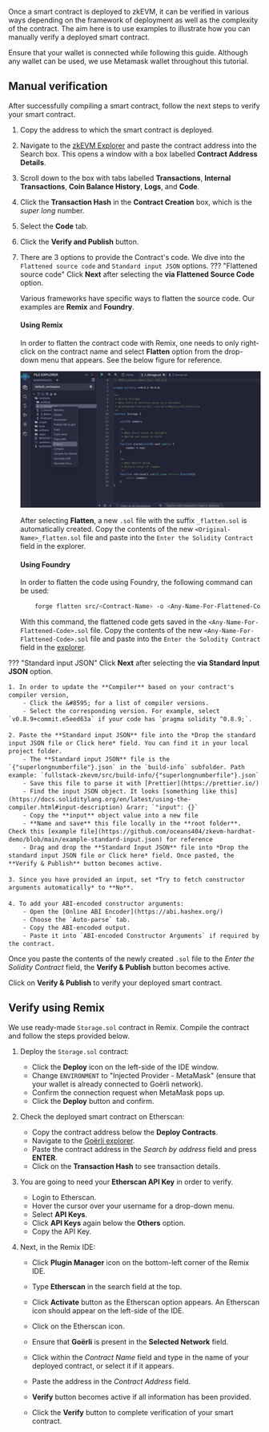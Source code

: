 Once a smart contract is deployed to zkEVM, it can be verified in various ways depending on the framework of deployment as well as the complexity of the contract. The aim here is to use examples to illustrate how you can manually verify a deployed smart contract.

Ensure that your wallet is connected while following this guide. Although any wallet can be used, we use Metamask wallet throughout this tutorial.

## Manual verification

After successfully compiling a smart contract, follow the next steps to verify your smart contract.

1. Copy the address to which the smart contract is deployed.

2. Navigate to the [zkEVM Explorer](https://testnet-zkevm.polygonscan.com) and paste the contract address into the Search box. This opens a window with a box labelled **Contract Address Details**.

3. Scroll down to the box with tabs labelled **Transactions**, **Internal Transactions**, **Coin Balance History**, **Logs**, and **Code**.

4. Click the **Transaction Hash** in the **Contract Creation** box, which is the _super long_ number.

5. Select the **Code** tab.

6. Click the **Verify and Publish** button.

7. There are 3 options to provide the Contract's code. We dive into the `Flattened source code` and `Standard input JSON` options.
??? "Flattened source code"
    Click **Next** after selecting the **via Flattened Source Code** option.

    Various frameworks have specific ways to flatten the source code. Our examples are **Remix** and **Foundry**.

    #### Using Remix

    In order to flatten the contract code with Remix, one needs to only right-click on the contract name and select **Flatten** option from the drop-down menu that appears. See the below figure for reference.

    ![Selecting the flatten code option](../../img/zkEVM/flatten-code-remix.png)

    After selecting **Flatten**, a new `.sol` file with the suffix `_flatten.sol` is automatically created. Copy the contents of the new `<Original-Name>_flatten.sol` file and paste into the `Enter the Solidity Contract` field in the explorer.

    #### Using Foundry

    In order to flatten the code using Foundry, the following command can be used:

    ```bash
        forge flatten src/<Contract-Name> -o <Any-Name-For-Flattened-Code>.sol
    ```

    With this command, the flattened code gets saved in the `<Any-Name-For-Flattened-Code>.sol` file. Copy the contents of the new `<Any-Name-For-Flattened-Code>.sol` file and paste into the `Enter the Solodity Contract` field in the [explorer](https://testnet-zkevm.polygonscan.com).

??? "Standard input JSON"
    Click **Next** after selecting the **via Standard Input JSON** option.

    1. In order to update the **Compiler** based on your contract's compiler version,
        - Click the &#8595; for a list of compiler versions.
        - Select the corresponding version. For example, select `v0.8.9+commit.e5eed63a` if your code has `pragma solidity ^0.8.9;`.
    
    2. Paste the **Standard input JSON** file into the *Drop the standard input JSON file or Click here* field. You can find it in your local project folder.
        - The **Standard input JSON** file is the `{"superlongnumberfile"}.json` in the `build-info` subfolder. Path example: `fullstack-zkevm/src/build-info/{"superlongnumberfile"}.json`
        - Save this file to parse it with [Prettier](https://prettier.io/)
        - Find the input JSON object. It looks [something like this](https://docs.soliditylang.org/en/latest/using-the-compiler.html#input-description) &rarr; `"input": {}`
        - Copy the **input** object value into a new file
        - **Name and save** this file locally in the **root folder**. Check this [example file](https://github.com/oceans404/zkevm-hardhat-demo/blob/main/example-standard-input.json) for reference
        - Drag and drop the **Standard Input JSON** file into *Drop the standard input JSON file or Click here* field. Once pasted, the **Verify & Publish** button becomes active.

    3. Since you have provided an input, set *Try to fetch constructor arguments automatically* to **No**.

    4. To add your ABI-encoded constructor arguments:
        - Open the [Online ABI Encoder](https://abi.hashex.org/)
        - Choose the `Auto-parse` tab.
        - Copy the ABI-encoded output.
        - Paste it into `ABI-encoded Constructor Arguments` if required by the contract.

Once you paste the contents of the newly created `.sol` file to the _Enter the Solidity Contract_ field, the **Verify & Publish** button becomes active.

Click on **Verify & Publish** to verify your deployed smart contract.

## Verify using Remix

We use ready-made `Storage.sol` contract in Remix. Compile the contract and follow the steps provided below.

1. Deploy the `Storage.sol` contract:

    - Click the **Deploy** icon on the left-side of the IDE window.
    - Change `ENVIRONMENT` to "Injected Provider - MetaMask" (ensure that your wallet is already connected to Goërli network).
    - Confirm the connection request when MetaMask pops up.
    - Click the **Deploy** button and confirm.

2. Check the deployed smart contract on Etherscan:

    - Copy the contract address below the **Deploy Contracts**.
    - Navigate to the [Goërli explorer](https://goerli.etherscan.io).
    - Paste the contract address in the _Search by address_ field and press **ENTER**.
    - Click on the **Transaction Hash** to see transaction details.

3. You are going to need your **Etherscan API Key** in order to verify.

    - Login to Etherscan.
    - Hover the cursor over your username for a drop-down menu.
    - Select **API Keys**.
    - Click **API Keys** again below the **Others** option.
    - Copy the API Key.

4. Next, in the Remix IDE:

    - Click **Plugin Manager** icon on the bottom-left corner of the Remix IDE.

    - Type **Etherscan** in the search field at the top.

    - Click **Activate** button as the Etherscan option appears. An Etherscan icon should appear on the left-side of the IDE.

    - Click on the Etherscan icon.

    - Ensure that **Goërli** is present in the **Selected Network** field.

    - Click within the _Contract Name_ field and type in the name of your deployed contract, or select it if it appears.

    - Paste the address in the _Contract Address_ field.

    - **Verify** button becomes active if all information has been provided.

    - Click the **Verify** button to complete verification of your smart contract.